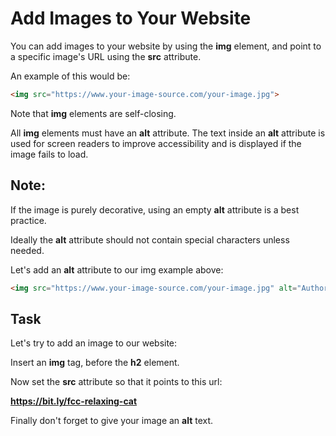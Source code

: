 # Add Images to Your Website

You can add images to your website by using the **img** element, and point to a specific image's URL using the **src** attribute.

An example of this would be:

``` html
<img src="https://www.your-image-source.com/your-image.jpg">
```
Note that **img** elements are self-closing.

All **img** elements must have an **alt** attribute. The text inside an **alt** attribute is used for screen readers to improve accessibility and is displayed if the image fails to load.

## Note: 

If the image is purely decorative, using an empty **alt** attribute is a best practice.

Ideally the **alt**  attribute should not contain special characters unless needed.

Let's add an **alt**  attribute to our img example above:

``` html
<img src="https://www.your-image-source.com/your-image.jpg" alt="Author standing on a beach with two thumbs up.">
```

## Task

Let's try to add an image to our website:

Insert an **img** tag, before the **h2** element.

Now set the **src** attribute so that it points to this url:

**https://bit.ly/fcc-relaxing-cat**

Finally don't forget to give your image an **alt**  text.
